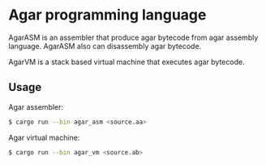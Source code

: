 # Agar programming language

AgarASM is an assembler that produce agar bytecode from agar assembly language.
AgarASM also can disassembly agar bytecode.

AgarVM is a stack based virtual machine that executes agar bytecode.

## Usage

Agar assembler:
```bash
$ cargo run --bin agar_asm <source.aa>
```

Agar virtual machine:
```bash
$ cargo run --bin agar_vm <source.ab>
```
